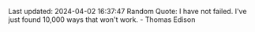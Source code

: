 Last updated: 2024-04-02 16:37:47
Random Quote: I have not failed. I've just found 10,000 ways that won't work. - Thomas Edison